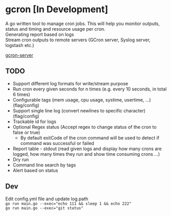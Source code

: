 # gcron [In Development]
A go written tool to manage cron jobs. This will help you monitor outputs, status and timing and resource usage per cron.  
Generating report based on logs  
Stream cron outputs to remote servers (GCron server, Syslog server, logstash etc.)  

[gcron-server](https://github.com/mbrostami/gcron-server)
## TODO
- Support different log formats for write/stream purpose 
- Run cron every given seconds for n times (e.g. every 10 seconds, in total 6 times)
- Configurable tags (mem usage, cpu usage, systime, usertime, ...) (flag/config)
- Support single line log (convert newlines to specific character) (flag/config)
- Trackable id for logs
- Optional Regex status (Accept regex to change status of the cron to false or true)
  - By default exitCode of the cron command will be used to detect if command was successful or failed
- Report table - stdout (read given logs and display how many crons are logged, how many times they run and show time consuming crons ...)
- Dry run
- Command line search by tags
- Alert based on status 

## Dev
Edit config.yml file and update log.path   
`go run main.go --exec="echo 111 && sleep 1 && echo 222"`  
`go run main.go --exec="git status"`  
